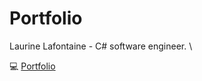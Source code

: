 # Portfolio

Laurine Lafontaine - C# software engineer. \

:computer: [Portfolio](https://laflaurine.github.io/portfolio/)
